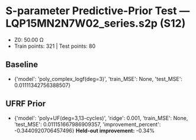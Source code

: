 # S-parameter Predictive-Prior Test — LQP15MN2N7W02_series.s2p (S12)
- Z0: 50.00 Ω
- Train points: 321  |  Test points: 80

## Baseline
- {'model': 'poly_complex_logf(deg=3)', 'train_MSE': None, 'test_MSE': 0.01111342756388507}

## UFRF Prior
- {'model': 'poly+UF(deg=3,13-cycles)', 'ridge': 0.001, 'train_MSE': None, 'test_MSE': 0.011151667986909357, 'improvement_percent': -0.3440920706457496}
**Held-out improvement:** -0.34%